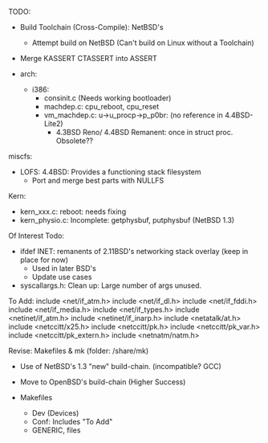 TODO:
- Build Toolchain (Cross-Compile): NetBSD's
	- Attempt build on NetBSD (Can't build on Linux without a Toolchain)
- Merge KASSERT CTASSERT into ASSERT

- arch:
	- i386:
		- consinit.c (Needs working bootloader)
		- machdep.c: cpu_reboot, cpu_reset
		- vm_machdep.c: u->u_procp->p_p0br: (no reference in 4.4BSD-Lite2)
			- 4.3BSD Reno/ 4.4BSD Remanent: once in struct proc. Obsolete?? 

miscfs:
- LOFS: 4.4BSD: Provides a functioning stack filesystem
	- Port and merge best parts with NULLFS

Kern:
- kern_xxx.c: reboot: needs fixing
- kern_physio.c: Incomplete: getphysbuf, putphysbuf (NetBSD 1.3)

Of Interest Todo:
- ifdef INET: remanents of 2.11BSD's networking stack overlay (keep in place for now)
	- Used in later BSD's
	- Update use cases
- syscallargs.h: Clean up: Large number of args unused.

To Add:
include <net/if_atm.h>
include <net/if_dl.h>
include <net/if_fddi.h>
include <net/if_media.h>
include <net/if_types.h>
include <netinet/if_atm.h>
include <netinet/if_inarp.h>
include <netatalk/at.h>
include <netccitt/x25.h>
include <netccitt/pk.h>
include <netccitt/pk_var.h>
include <netccitt/pk_extern.h>
include <netnatm/natm.h>

Revise: Makefiles & mk (folder: /share/mk)
- Use of NetBSD's 1.3 "new" build-chain. (incompatible? GCC)
- Move to OpenBSD's build-chain (Higher Success)

- Makefiles
	- Dev (Devices)
	- Conf: Includes "To Add"
	- GENERIC, files